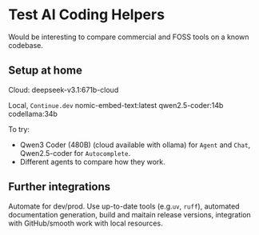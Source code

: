 # Test AI Coding Helpers

Would be interesting to compare commercial and FOSS tools on a known codebase.

## Setup at home

Cloud:
deepseek-v3.1:671b-cloud

Local, `Continue.dev`
nomic-embed-text:latest
qwen2.5-coder:14b
codellama:34b

To try:

- Qwen3 Coder (480B) (cloud available with ollama) for `Agent` and `Chat`, Qwen2.5-coder for `Autocomplete`.
- Different agents to compare how they work.

## Further integrations

Automate for dev/prod. Use up-to-date tools (e.g.`uv`, `ruff`), automated documentation generation, build and maitain release versions, integration with GitHub/smooth work with local resources.
